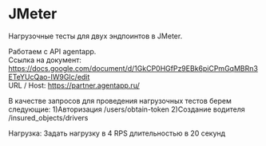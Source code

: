 # JMeter
Нагрузочные тесты для двух эндпоинтов в JMeter.

Работаем с API agentapp. </br>
Ссылка на документ: https://docs.google.com/document/d/1GkCP0HGfPz9EBk6piCPmGqMBRn3ETeYUcQao-IW9GIc/edit </br>
URL / Host: https://partner.agentapp.ru/

В качестве запросов для проведения нагрузочных тестов берем следующие:
  1)Авторизация /users/obtain-token
  2)Создание водителя /insured_objects/drivers
  
Нагрузка: Задать нагрузку в 4 RPS длительностью в 20 секунд
